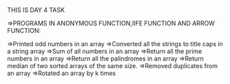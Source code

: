 THIS IS DAY 4 TASK

=>PROGRAMS IN ANONYMOUS FUNCTION,IIFE FUNCTION AND ARROW FUNCTION:

=>Printed odd numbers in an array
=>Converted all the strings to title caps in a string array
=>Sum of all numbers in an array
=>Return all the prime numbers in an array
=>Return all the palindromes in an array
=>Return median of two sorted arrays of the same size.
=>Removed duplicates from an array
=>Rotated an array by k times
